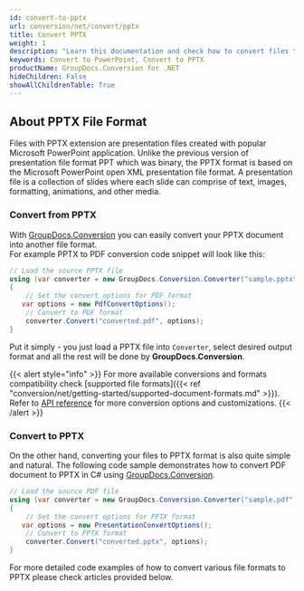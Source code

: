 ```yaml
---
id: convert-to-pptx
url: conversion/net/convert/pptx
title: Convert PPTX
weight: 1
description: "Learn this documentation and check how to convert files to Microsoft PowerPoint 2017-2019 (PPTX) format with GroupDocs.Conversion for .NET."
keywords: Convert to PowerPoint, Convert to PPTX
productName: GroupDocs.Conversion for .NET
hideChildren: False
showAllChildrenTable: True
---
```


## About PPTX File Format

Files with PPTX extension are presentation files created with popular Microsoft PowerPoint application. Unlike the previous version of presentation file format PPT which was binary, the PPTX format is based on the Microsoft PowerPoint open XML presentation file format. A presentation file is a collection of slides where each slide can comprise of text, images, formatting, animations, and other media.

### Convert from PPTX

With [GroupDocs.Conversion](https://products.groupdocs.com/conversion/net) you can easily convert your PPTX document into another file format.  
For example PPTX to PDF conversion code snippet will look like this:

```csharp
// Load the source PPTX file
using (var converter = new GroupDocs.Conversion.Converter("sample.pptx"))
{
    // Set the convert options for PDF format
   var options = new PdfConvertOptions();
    // Convert to PDF format
    converter.Convert("converted.pdf", options);
}
```

Put it simply - you just load a PPTX file into `Converter`, select desired output format and all the rest will be done by **GroupDocs.Conversion**.  

{{< alert style="info" >}}
For more available conversions and formats compatibility check [supported file formats]({{< ref "conversion/net/getting-started/supported-document-formats.md" >}}).
Refer to [API reference](https://apireference.groupdocs.com/conversion/net/groupdocs.conversion.options.convert) for more conversion options and customizations.
{{< /alert >}}

### Convert to PPTX

On the other hand, converting your files to PPTX format is also quite simple and natural.
The following code sample demonstrates how to convert PDF document to PPTX in C# using [GroupDocs.Conversion](https://products.groupdocs.com/conversion/net).

```csharp
// Load the source PDF file
using (var converter = new GroupDocs.Conversion.Converter("sample.pdf"))
{
    // Set the convert options for PPTX format
   var options = new PresentationConvertOptions();
    // Convert to PPTX format
    converter.Convert("converted.pptx", options);
}
```

For more detailed code examples of how to convert various file formats to PPTX please check articles provided below.

